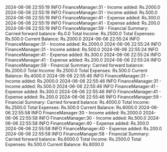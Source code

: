 2024-06-06 22:55:19 INFO  FinanceManager:31 - Income added: Rs.2000.0
2024-06-06 22:55:19 INFO  FinanceManager:31 - Income added: Rs.500.0
2024-06-06 22:55:19 INFO  FinanceManager:41 - Expense added: Rs.300.0
2024-06-06 22:55:19 INFO  FinanceManager:41 - Expense added: Rs.200.0
2024-06-06 22:55:19 INFO  FinanceManager:59 - 
Financial Summary:
Carried forward balance: Rs.0.0
Total Income: Rs.2500.0
Total Expenses: Rs.500.0
Current Balance: Rs.2000.0
2024-06-06 22:55:24 INFO  FinanceManager:31 - Income added: Rs.2000.0
2024-06-06 22:55:24 INFO  FinanceManager:31 - Income added: Rs.500.0
2024-06-06 22:55:24 INFO  FinanceManager:41 - Expense added: Rs.300.0
2024-06-06 22:55:24 INFO  FinanceManager:41 - Expense added: Rs.200.0
2024-06-06 22:55:24 INFO  FinanceManager:59 - 
Financial Summary:
Carried forward balance: Rs.2000.0
Total Income: Rs.2500.0
Total Expenses: Rs.500.0
Current Balance: Rs.4000.0
2024-06-06 22:55:46 INFO  FinanceManager:31 - Income added: Rs.2000.0
2024-06-06 22:55:46 INFO  FinanceManager:31 - Income added: Rs.500.0
2024-06-06 22:55:46 INFO  FinanceManager:41 - Expense added: Rs.300.0
2024-06-06 22:55:46 INFO  FinanceManager:41 - Expense added: Rs.200.0
2024-06-06 22:55:46 INFO  FinanceManager:59 - 
Financial Summary:
Carried forward balance: Rs.4000.0
Total Income: Rs.2500.0
Total Expenses: Rs.500.0
Current Balance: Rs.6000.0
2024-06-06 22:55:58 INFO  FinanceManager:30 - Income added: Rs.2000.0
2024-06-06 22:55:58 INFO  FinanceManager:30 - Income added: Rs.500.0
2024-06-06 22:55:58 INFO  FinanceManager:40 - Expense added: Rs.300.0
2024-06-06 22:55:58 INFO  FinanceManager:40 - Expense added: Rs.200.0
2024-06-06 22:55:58 INFO  FinanceManager:58 - 
Financial Summary:
Carried forward balance: Rs.6000.0
Total Income: Rs.2500.0
Total Expenses: Rs.500.0
Current Balance: Rs.8000.0

